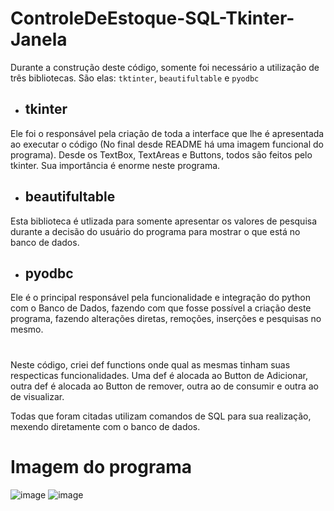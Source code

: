 # ControleDeEstoque-SQL-Tkinter-Janela

Durante a construção deste código, somente foi necessário a utilização de três bibliotecas. São elas: ```tktinter```, ```beautifultable``` e ```pyodbc```


- ## tkinter

Ele foi o responsável pela criação de toda a interface que lhe é apresentada ao executar o código (No final desde README há uma imagem funcional do programa). 
Desde os TextBox, TextAreas e Buttons, todos são feitos pelo tkinter. Sua importância é enorme neste programa.

- ## beautifultable

Esta biblioteca é utlizada para somente apresentar os valores de pesquisa durante a decisão do usuário do programa para mostrar o que está no banco de dados.

- ## pyodbc

Ele é o principal responsável pela funcionalidade e integração do python com o Banco de Dados, fazendo com que fosse possível a criação deste programa, fazendo alterações 
diretas, remoções, inserções e pesquisas no mesmo.
 #
 
 
Neste código, criei def functions onde qual as mesmas tinham suas respecticas funcionalidades. Uma def é alocada ao Button de Adicionar, outra def é alocada ao Button de remover, 
outra ao de consumir e outra ao de visualizar.

Todas que foram citadas utilizam comandos de SQL para sua realização, mexendo diretamente com o banco de dados.

# Imagem do programa

![image](https://user-images.githubusercontent.com/102922249/192126029-04756fe4-4d45-4016-8307-c96f9221a895.png)
![image](https://user-images.githubusercontent.com/102922249/192126025-31d40086-f0ca-466e-a4e1-1b88997330f1.png)
